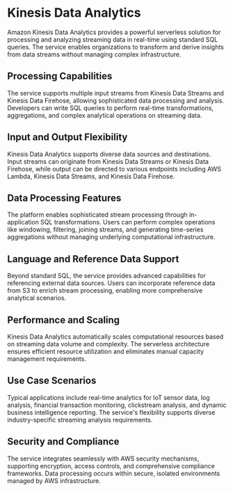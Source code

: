 # Kinesis Data Analytics

Amazon Kinesis Data Analytics provides a powerful serverless solution for processing and analyzing streaming data in real-time using standard SQL queries. The service enables organizations to transform and derive insights from data streams without managing complex infrastructure.

## Processing Capabilities

The service supports multiple input streams from Kinesis Data Streams and Kinesis Data Firehose, allowing sophisticated data processing and analysis. Developers can write SQL queries to perform real-time transformations, aggregations, and complex analytical operations on streaming data.

## Input and Output Flexibility

Kinesis Data Analytics supports diverse data sources and destinations. Input streams can originate from Kinesis Data Streams or Kinesis Data Firehose, while output can be directed to various endpoints including AWS Lambda, Kinesis Data Streams, and Kinesis Data Firehose.

## Data Processing Features

The platform enables sophisticated stream processing through in-application SQL transformations. Users can perform complex operations like windowing, filtering, joining streams, and generating time-series aggregations without managing underlying computational infrastructure.

## Language and Reference Data Support

Beyond standard SQL, the service provides advanced capabilities for referencing external data sources. Users can incorporate reference data from S3 to enrich stream processing, enabling more comprehensive analytical scenarios.

## Performance and Scaling

Kinesis Data Analytics automatically scales computational resources based on streaming data volume and complexity. The serverless architecture ensures efficient resource utilization and eliminates manual capacity management requirements.

## Use Case Scenarios

Typical applications include real-time analytics for IoT sensor data, log analysis, financial transaction monitoring, clickstream analysis, and dynamic business intelligence reporting. The service's flexibility supports diverse industry-specific streaming analysis requirements.

## Security and Compliance

The service integrates seamlessly with AWS security mechanisms, supporting encryption, access controls, and comprehensive compliance frameworks. Data processing occurs within secure, isolated environments managed by AWS infrastructure.

